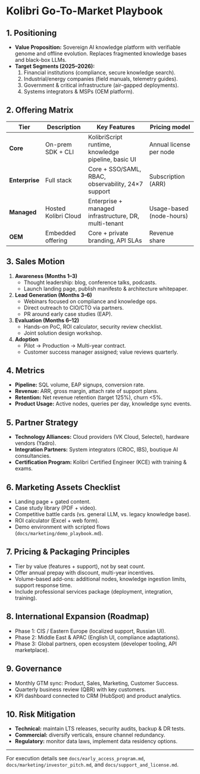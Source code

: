 # Kolibri Go-To-Market Playbook

## 1. Positioning
- **Value Proposition:** Sovereign AI knowledge platform with verifiable genome and offline evolution. Replaces fragmented knowledge bases and black-box LLMs.
- **Target Segments (2025–2026):**
  1. Financial institutions (compliance, secure knowledge search).
  2. Industrial/energy companies (field manuals, telemetry guides).
  3. Government & critical infrastructure (air-gapped deployments).
  4. Systems integrators & MSPs (OEM platform).

## 2. Offering Matrix
| Tier | Description | Key Features | Pricing model |
|------|-------------|--------------|---------------|
| **Core** | On-prem SDK + CLI | KolibriScript runtime, knowledge pipeline, basic UI | Annual license per node |
| **Enterprise** | Full stack | Core + SSO/SAML, RBAC, observability, 24×7 support | Subscription (ARR) |
| **Managed** | Hosted Kolibri Cloud | Enterprise + managed infrastructure, DR, multi-tenant | Usage-based (node-hours) |
| **OEM** | Embedded offering | Core + private branding, API SLAs | Revenue share |

## 3. Sales Motion
1. **Awareness (Months 1–3)**  
   - Thought leadership: blog, conference talks, podcasts.  
   - Launch landing page, publish manifesto & architecture whitepaper.
2. **Lead Generation (Months 3–6)**  
   - Webinars focused on compliance and knowledge ops.  
   - Direct outreach to CIO/CTO via partners.  
   - PR around early case studies (EAP).
3. **Evaluation (Months 6–12)**  
   - Hands-on PoC, ROI calculator, security review checklist.  
   - Joint solution design workshop.
4. **Adoption**  
   - Pilot → Production → Multi-year contract.  
   - Customer success manager assigned; value reviews quarterly.

## 4. Metrics
- **Pipeline:** SQL volume, EAP signups, conversion rate.
- **Revenue:** ARR, gross margin, attach rate of support plans.
- **Retention:** Net revenue retention (target 125%), churn <5%.
- **Product Usage:** Active nodes, queries per day, knowledge sync events.

## 5. Partner Strategy
- **Technology Alliances:** Cloud providers (VK Cloud, Selectel), hardware vendors (Yadro).
- **Integration Partners:** System integrators (CROC, IBS), boutique AI consultancies.
- **Certification Program:** Kolibri Certified Engineer (KCE) with training & exams.

## 6. Marketing Assets Checklist
- Landing page + gated content.
- Case study library (PDF + video).
- Competitive battle cards (vs. general LLM, vs. legacy knowledge base).
- ROI calculator (Excel + web form).
- Demo environment with scripted flows (`docs/marketing/demo_playbook.md`).

## 7. Pricing & Packaging Principles
- Tier by value (features + support), not by seat count.
- Offer annual prepay with discount, multi-year incentives.
- Volume-based add-ons: additional nodes, knowledge ingestion limits, support response time.
- Include professional services package (deployment, integration, training).

## 8. International Expansion (Roadmap)
- Phase 1: CIS / Eastern Europe (localized support, Russian UI).  
- Phase 2: Middle East & APAC (English UI, compliance adaptations).  
- Phase 3: Global partners, open ecosystem (developer tooling, API marketplace).

## 9. Governance
- Monthly GTM sync: Product, Sales, Marketing, Customer Success.
- Quarterly business review (QBR) with key customers.
- KPI dashboard connected to CRM (HubSpot) and product analytics.

## 10. Risk Mitigation
- **Technical:** maintain LTS releases, security audits, backup & DR tests.
- **Commercial:** diversify verticals, ensure channel redundancy.
- **Regulatory:** monitor data laws, implement data residency options.

---

For execution details see `docs/early_access_program.md`, `docs/marketing/investor_pitch.md`, and `docs/support_and_license.md`.
